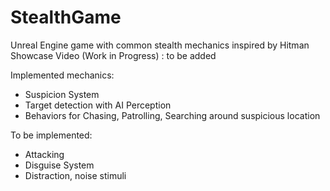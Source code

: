 # StealthGame
Unreal Engine game with common stealth mechanics inspired by Hitman
Showcase Video (Work in Progress) : to be added

Implemented mechanics:

- Suspicion System
- Target detection with AI Perception
- Behaviors for Chasing, Patrolling, Searching around suspicious location

To be implemented:
- Attacking
- Disguise System
- Distraction, noise stimuli

